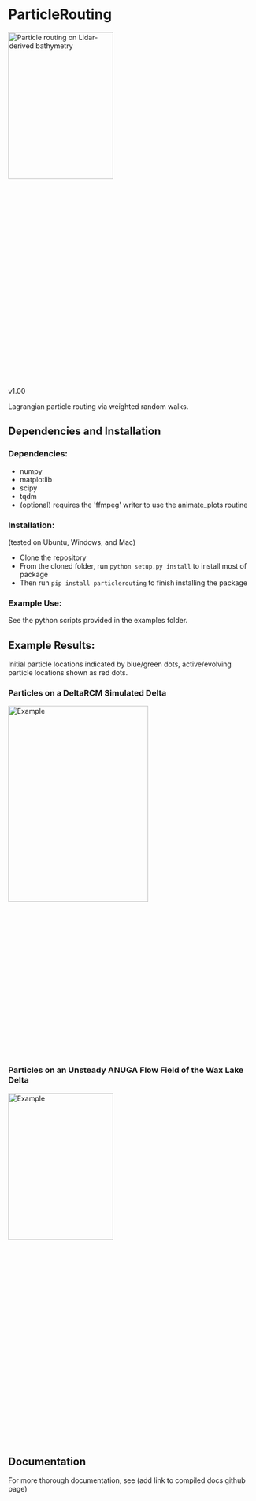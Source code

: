 # ParticleRouting

<div class="nav3" style="height:705px;">
    <img src="docs/source/examples/images/logo.gif" alt="Particle routing on Lidar-derived bathymetry" width="65%"></a>
</div>

v1.00

Lagrangian particle routing via weighted random walks.

## Dependencies and Installation
### Dependencies:
- numpy
- matplotlib
- scipy
- tqdm
- (optional) requires the 'ffmpeg' writer to use the animate_plots routine

### Installation:
(tested on Ubuntu, Windows, and Mac)
- Clone the repository
- From the cloned folder, run `python setup.py install` to install most of package
- Then run `pip install particlerouting` to finish installing the package

### Example Use:
See the python scripts provided in the examples folder.

## Example Results:
Initial particle locations indicated by blue/green dots, active/evolving particle locations shown as red dots.

### Particles on a DeltaRCM Simulated Delta
<div class="nav3" style="height:705px;">
    <img src="docs/source/examples/images/example02/steady_deltarcm.gif" alt="Example" width="75%"></a>
</div>

### Particles on an Unsteady ANUGA Flow Field of the Wax Lake Delta
<div class="nav3" style="height:705px;">
    <img src="docs/source/examples/images/waxlake.gif" alt="Example" width="65%"></a>
</div>

## Documentation
For more thorough documentation, see (add link to compiled docs github page)
